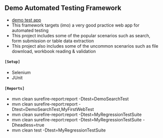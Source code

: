 ## Demo Automated Testing Framework
- [demo test app](https://acme-test.uipath.com/)
- This framework targets (imo) a very good practice web app for automated testing
- This project includes some of the popular scenarios such as search, form submission or table data extraction
- This project also includes some of the uncommon scenarios such as file download, workbook reading & validation

#### ``[Setup]``
- Selenium 
- JUnit

#### ``[Reports]``
- mvn clean surefire-report:report -Dtest=DemoSearchTest
- mvn clean surefire-report:report -Dtest=DemoSearchTest,MyFirstWebTest
- mvn clean surefire-report:report -Dtest=MyRegressionTestSuite
- mvn clean surefire-report:report -Dtest=MyRegressionTestSuite -Dheadless=true
- mvn clean test -Dtest=MyRegressionTestSuite